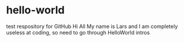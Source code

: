 # hello-world
test respository for GitHub
Hi All
My name is Lars and I am completely useless at coding, so need to go through HelloWorld intros
